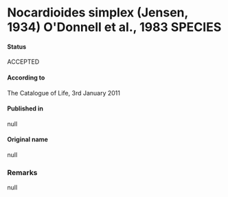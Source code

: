 # Nocardioides simplex (Jensen, 1934) O'Donnell et al., 1983 SPECIES

#### Status
ACCEPTED

#### According to
The Catalogue of Life, 3rd January 2011

#### Published in
null

#### Original name
null

### Remarks
null